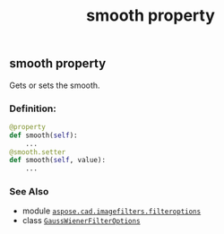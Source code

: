 ﻿---
title: smooth property
second_title: Aspose.CAD for Python via .NET API References
description: 
type: docs
weight: 60
url: /python-net/aspose.cad.imagefilters.filteroptions/gausswienerfilteroptions/smooth/
is_root: false
---

## smooth property


Gets or sets the smooth.
### Definition:
```python
@property
def smooth(self):
    ...
@smooth.setter
def smooth(self, value):
    ...
```

### See Also
* module [`aspose.cad.imagefilters.filteroptions`](../../)
* class [`GaussWienerFilterOptions`](/cad/python-net/aspose.cad.imagefilters.filteroptions/gausswienerfilteroptions)
